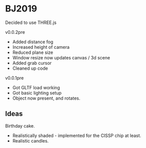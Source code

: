 # BJ2019

Decided to use THREE.js

v0.0.2pre
* Added distance fog
* Increased height of camera
* Reduced plane size
* Window resize now updates canvas / 3d scene
* Added grab cursor
* Cleaned up code

v0.0.1pre
* Got GLTF load working
* Got basic lighting setup
* Object now present, and rotates.


## Ideas

Birthday cake.
* Realistically shaded - implemented for the CISSP chip at least.
* Realistic candles.
